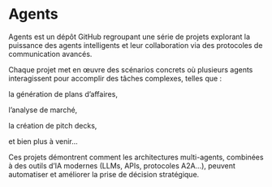 # Agents
Agents est un dépôt GitHub regroupant une série de projets explorant la puissance des agents intelligents et leur collaboration via des protocoles de communication avancés.

Chaque projet met en œuvre des scénarios concrets où plusieurs agents interagissent pour accomplir des tâches complexes, telles que :

   la génération de plans d’affaires,

   l’analyse de marché,

   la création de pitch decks,

et bien plus à venir...

Ces projets démontrent comment les architectures multi-agents, combinées à des outils d’IA modernes (LLMs, APIs, protocoles A2A...), peuvent automatiser et améliorer la prise de décision stratégique.

